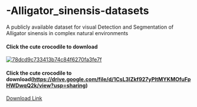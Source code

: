 # -Alligator_sinensis-datasets
A publicly available dataset for visual Detection and Segmentation of Alligator sinensis in complex natural environments
#### Click the cute crocodile to download

[![78dcd9c733413b74c84f6270fa3fe7f](https://github.com/Ap1rate/-Alligator_sinensis-datasets/assets/107412066/92675716-a5ef-4070-832b-8cc6cd1fe59c)](https://drive.google.com/file/d/1CsL3lZkf927yPItMYKMOfuFpHWDwqQ2k/view?usp=sharing)

#### Click the cute crocodile to download(https://drive.google.com/file/d/1CsL3lZkf927yPItMYKMOfuFpHWDwqQ2k/view?usp=sharing)

[Download Link](https://drive.google.com/file/d/1CsL3lZkf927yPItMYKMOfuFpHWDwqQ2k/view?usp=sharing)

